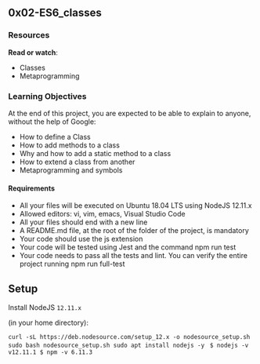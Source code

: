 ## 0x02-ES6_classes
### Resources
__Read or watch__:

- Classes
- Metaprogramming
### Learning Objectives
At the end of this project, you are expected to be able to explain to anyone, without the help of Google:

- How to define a Class
- How to add methods to a class
- Why and how to add a static method to a class
- How to extend a class from another
- Metaprogramming and symbols
#### Requirements
- All your files will be executed on Ubuntu 18.04 LTS using NodeJS 12.11.x
- Allowed editors: vi, vim, emacs, Visual Studio Code
- All your files should end with a new line
- A README.md file, at the root of the folder of the project, is mandatory
- Your code should use the js extension
- Your code will be tested using Jest and the command npm run test
- Your code needs to pass all the tests and lint. You can verify the entire project running npm run full-test

## Setup
Install NodeJS `12.11.x`

(in your home directory):

`curl -sL https://deb.nodesource.com/setup_12.x -o nodesource_setup.sh
sudo bash nodesource_setup.sh
sudo apt install nodejs -y
`
`$ nodejs -v
v12.11.1
$ npm -v
6.11.3
`